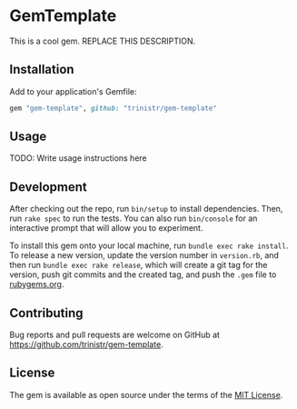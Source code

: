 # GemTemplate

This is a cool gem.
REPLACE THIS DESCRIPTION.

## Installation

Add to your application's Gemfile:

```ruby
gem "gem-template", github: "trinistr/gem-template"
```

## Usage

TODO: Write usage instructions here

## Development

After checking out the repo, run `bin/setup` to install dependencies. Then, run `rake spec` to run the tests. You can also run `bin/console` for an interactive prompt that will allow you to experiment.

To install this gem onto your local machine, run `bundle exec rake install`. To release a new version, update the version number in `version.rb`, and then run `bundle exec rake release`, which will create a git tag for the version, push git commits and the created tag, and push the `.gem` file to [rubygems.org](https://rubygems.org).

## Contributing

Bug reports and pull requests are welcome on GitHub at https://github.com/trinistr/gem-template.

## License

The gem is available as open source under the terms of the [MIT License](https://opensource.org/licenses/MIT).
